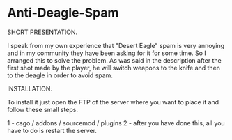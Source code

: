 # Anti-Deagle-Spam


SHORT PRESENTATION.

I speak from my own experience that "Desert Eagle" spam is very annoying and in my community they have been asking for it for some time. So I arranged this to solve the problem. As was said in the description after the first shot made by the player, he will switch weapons to the knife and then to the deagle in order to avoid spam.

INSTALLATION.

To install it just open the FTP of the server where you want to place it and follow these small steps.

1 - csgo / addons / sourcemod / plugins
2 - after you have done this, all you have to do is restart the server.

